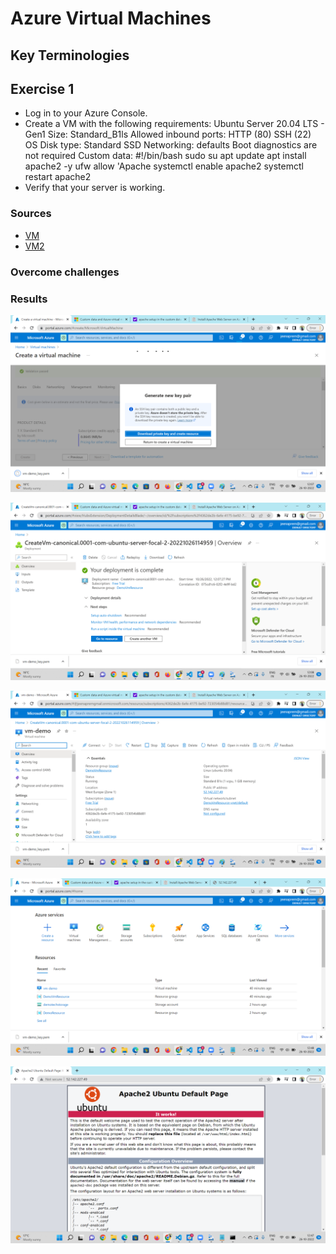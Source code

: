 # Azure Virtual Machines




## Key Terminologies




## Exercise 1
- Log in to your Azure Console.
- Create a VM with the following requirements:
    Ubuntu Server 20.04 LTS - Gen1
    Size: Standard_B1ls
    Allowed inbound ports:
    HTTP (80)
    SSH (22)
    OS Disk type: Standard SSD
    Networking: defaults
    Boot diagnostics are not required
    Custom data: 
        #!/bin/bash
    sudo su
    apt update
    apt install apache2 -y
    ufw allow 'Apache
    systemctl enable apache2
    systemctl restart apache2
- Verify that your server is working.



### Sources

* [VM](https://learn.microsoft.com/en-us/azure/virtual-machines/overview)
* [VM2](https://azure.microsoft.com/en-us/pricing/details/virtual-machines/linux/)



### Overcome challenges

 ### Results



![Vm1](/00_includes/Cloud/Week1/Azure-06/VmCreation.png)

![Vm2](/00_includes/Cloud/Week1/Azure-06/VMDeployed.png)

![DemoVM](/00_includes/Cloud/Week1/Azure-06/DemoVm.png)

![VM](/00_includes/Cloud/Week1/Azure-06/Resources.png)

![Webpage](/00_includes/Cloud/Week1/Azure-06/ApacheRunning.png)

